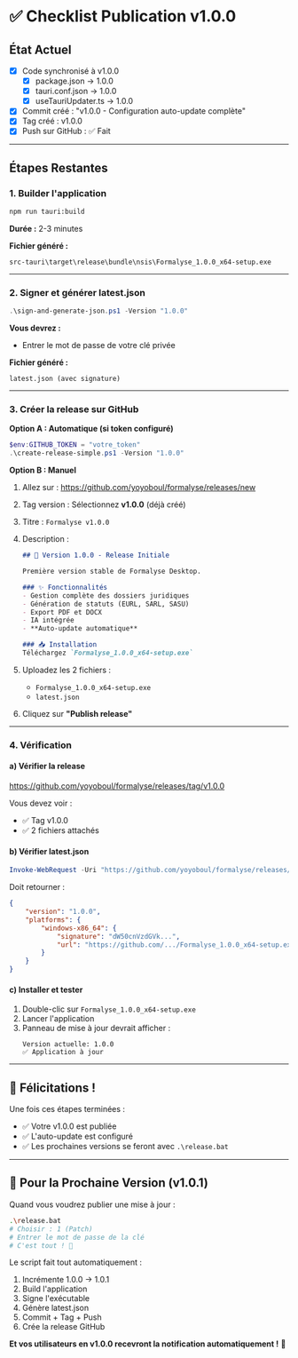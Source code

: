 # ✅ Checklist Publication v1.0.0

## État Actuel

- [x] Code synchronisé à v1.0.0
  - [x] package.json → 1.0.0
  - [x] tauri.conf.json → 1.0.0
  - [x] useTauriUpdater.ts → 1.0.0
- [x] Commit créé : "v1.0.0 - Configuration auto-update complète"
- [x] Tag créé : v1.0.0
- [x] Push sur GitHub : ✅ Fait

---

## Étapes Restantes

### 1. Builder l'application

```bash
npm run tauri:build
```

**Durée :** 2-3 minutes

**Fichier généré :**
```
src-tauri\target\release\bundle\nsis\Formalyse_1.0.0_x64-setup.exe
```

---

### 2. Signer et générer latest.json

```powershell
.\sign-and-generate-json.ps1 -Version "1.0.0"
```

**Vous devrez :**
- Entrer le mot de passe de votre clé privée

**Fichier généré :**
```
latest.json (avec signature)
```

---

### 3. Créer la release sur GitHub

**Option A : Automatique (si token configuré)**

```powershell
$env:GITHUB_TOKEN = "votre_token"
.\create-release-simple.ps1 -Version "1.0.0"
```

**Option B : Manuel**

1. Allez sur : https://github.com/yoyoboul/formalyse/releases/new
2. Tag version : Sélectionnez **v1.0.0** (déjà créé)
3. Titre : `Formalyse v1.0.0`
4. Description :
   ```markdown
   ## 🎉 Version 1.0.0 - Release Initiale
   
   Première version stable de Formalyse Desktop.
   
   ### ✨ Fonctionnalités
   - Gestion complète des dossiers juridiques
   - Génération de statuts (EURL, SARL, SASU)
   - Export PDF et DOCX
   - IA intégrée
   - **Auto-update automatique**
   
   ### 📥 Installation
   Téléchargez `Formalyse_1.0.0_x64-setup.exe`
   ```

5. Uploadez les 2 fichiers :
   - `Formalyse_1.0.0_x64-setup.exe`
   - `latest.json`

6. Cliquez sur **"Publish release"**

---

### 4. Vérification

#### a) Vérifier la release

https://github.com/yoyoboul/formalyse/releases/tag/v1.0.0

Vous devez voir :
- ✅ Tag v1.0.0
- ✅ 2 fichiers attachés

#### b) Vérifier latest.json

```powershell
Invoke-WebRequest -Uri "https://github.com/yoyoboul/formalyse/releases/latest/download/latest.json" -UseBasicParsing
```

Doit retourner :
```json
{
    "version": "1.0.0",
    "platforms": {
        "windows-x86_64": {
            "signature": "dW50cnVzdGVk...",
            "url": "https://github.com/.../Formalyse_1.0.0_x64-setup.exe"
        }
    }
}
```

#### c) Installer et tester

1. Double-clic sur `Formalyse_1.0.0_x64-setup.exe`
2. Lancer l'application
3. Panneau de mise à jour devrait afficher :
   ```
   Version actuelle: 1.0.0
   ✅ Application à jour
   ```

---

## 🎊 Félicitations !

Une fois ces étapes terminées :
- ✅ Votre v1.0.0 est publiée
- ✅ L'auto-update est configuré
- ✅ Les prochaines versions se feront avec `.\release.bat`

---

## 📝 Pour la Prochaine Version (v1.0.1)

Quand vous voudrez publier une mise à jour :

```bash
.\release.bat
# Choisir : 1 (Patch)
# Entrer le mot de passe de la clé
# C'est tout ! 🚀
```

Le script fait tout automatiquement :
1. Incrémente 1.0.0 → 1.0.1
2. Build l'application
3. Signe l'exécutable
4. Génère latest.json
5. Commit + Tag + Push
6. Crée la release GitHub

**Et vos utilisateurs en v1.0.0 recevront la notification automatiquement !** 🎉

